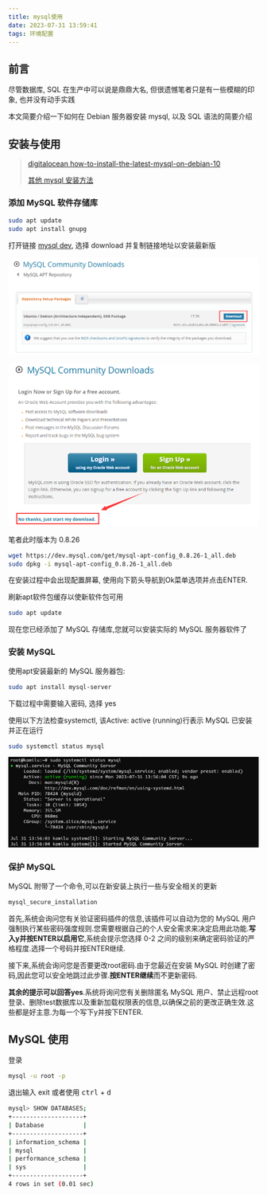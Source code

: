 ```yaml
---
title: mysql使用
date: 2023-07-31 13:59:41
tags: 环境配置
---
```


## 前言

尽管数据库, SQL 在生产中可以说是鼎鼎大名, 但很遗憾笔者只是有一些模糊的印象, 也并没有动手实践

本文简要介绍一下如何在 Debian 服务器安装 mysql, 以及 SQL 语法的简要介绍

## 安装与使用

> [digitalocean how-to-install-the-latest-mysql-on-debian-10](https://www.digitalocean.com/community/tutorials/how-to-install-the-latest-mysql-on-debian-10)
>
> [其他 mysql 安装方法](https://www.runoob.com/mysql/mysql-install.html)

### 添加 MySQL 软件存储库

```bash
sudo apt update
sudo apt install gnupg
```

打开链接 [mysql dev](https://dev.mysql.com/downloads/repo/apt/), 选择 download 并复制链接地址以安装最新版

![20230731140625](https://raw.githubusercontent.com/learner-lu/picbed/master/20230731140625.png)

![20230731140647](https://raw.githubusercontent.com/learner-lu/picbed/master/20230731140647.png)

笔者此时版本为 0.8.26

```bash
wget https://dev.mysql.com/get/mysql-apt-config_0.8.26-1_all.deb
sudo dpkg -i mysql-apt-config_0.8.26-1_all.deb
```

在安装过程中会出现配置屏幕, 使用向下箭头导航到Ok菜单选项并点击ENTER.

刷新apt软件包缓存以使新软件包可用

```bash
sudo apt update
```

现在您已经添加了 MySQL 存储库,您就可以安装实际的 MySQL 服务器软件了

### 安装 MySQL

使用apt安装最新的 MySQL 服务器包:

```bash
sudo apt install mysql-server
```

下载过程中需要输入密码, 选择 yes

使用以下方法检查systemctl, 该Active: active (running)行表示 MySQL 已安装并正在运行

```bash
sudo systemctl status mysql
```

![20230731141052](https://raw.githubusercontent.com/learner-lu/picbed/master/20230731141052.png)

### 保护 MySQL

MySQL 附带了一个命令,可以在新安装上执行一些与安全相关的更新

```bash
mysql_secure_installation
```

首先,系统会询问您有关验证密码插件的信息,该插件可以自动为您的 MySQL 用户强制执行某些密码强度规则.您需要根据自己的个人安全需求来决定启用此功能.**写入y并按ENTER以启用它**,系统会提示您选择 0-2 之间的级别来确定密码验证的严格程度.选择一个号码并按ENTER继续.

接下来,系统会询问您是否要更改root密码.由于您最近在安装 MySQL 时创建了密码,因此您可以安全地跳过此步骤.**按ENTER继续**而不更新密码.

**其余的提示可以回答yes**.系统将询问您有关删除匿名 MySQL 用户、禁止远程root登录、删除test数据库以及重新加载权限表的信息,以确保之前的更改正确生效.这些都是好主意.为每一个写下y并按下ENTER.

## MySQL 使用

登录

```bash
mysql -u root -p
```

退出输入 exit 或者使用 <kbd>ctrl</kbd> + <kbd>d</kbd> 

```bash
mysql> SHOW DATABASES;
+--------------------+
| Database           |
+--------------------+
| information_schema |
| mysql              |
| performance_schema |
| sys                |
+--------------------+
4 rows in set (0.01 sec)
```
